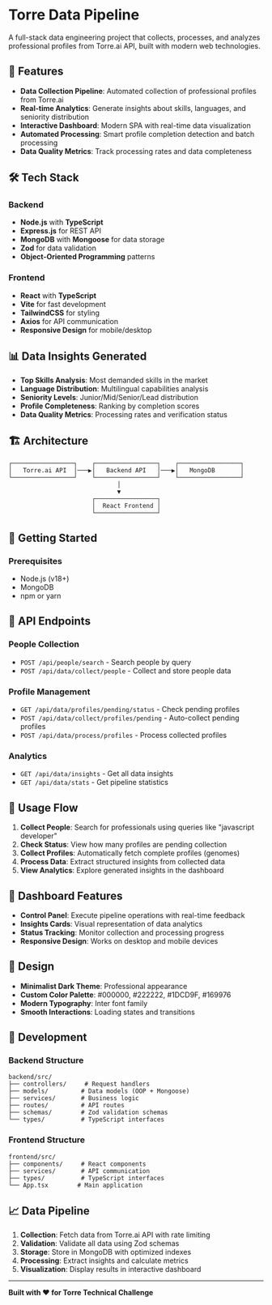 # Torre Data Pipeline

A full-stack data engineering project that collects, processes, and analyzes professional profiles from Torre.ai API, built with modern web technologies.

## 🚀 Features

- **Data Collection Pipeline**: Automated collection of professional profiles from Torre.ai
- **Real-time Analytics**: Generate insights about skills, languages, and seniority distribution
- **Interactive Dashboard**: Modern SPA with real-time data visualization
- **Automated Processing**: Smart profile completion detection and batch processing
- **Data Quality Metrics**: Track processing rates and data completeness

## 🛠 Tech Stack

### Backend
- **Node.js** with **TypeScript**
- **Express.js** for REST API
- **MongoDB** with **Mongoose** for data storage
- **Zod** for data validation
- **Object-Oriented Programming** patterns

### Frontend
- **React** with **TypeScript**
- **Vite** for fast development
- **TailwindCSS** for styling
- **Axios** for API communication
- **Responsive Design** for mobile/desktop

## 📊 Data Insights Generated

- **Top Skills Analysis**: Most demanded skills in the market
- **Language Distribution**: Multilingual capabilities analysis
- **Seniority Levels**: Junior/Mid/Senior/Lead distribution
- **Profile Completeness**: Ranking by completion scores
- **Data Quality Metrics**: Processing rates and verification status

## 🏗 Architecture

```
┌─────────────────┐    ┌─────────────────┐    ┌─────────────────┐
│   Torre.ai API  │───▶│   Backend API   │───▶│   MongoDB       │
└─────────────────┘    └─────────────────┘    └─────────────────┘
                              │
                              ▼
                       ┌─────────────────┐
                       │  React Frontend │
                       └─────────────────┘
```

## 🚦 Getting Started

### Prerequisites
- Node.js (v18+)
- MongoDB
- npm or yarn

## 📡 API Endpoints

### People Collection
- `POST /api/people/search` - Search people by query
- `POST /api/data/collect/people` - Collect and store people data

### Profile Management
- `GET /api/data/profiles/pending/status` - Check pending profiles
- `POST /api/data/collect/profiles/pending` - Auto-collect pending profiles
- `POST /api/data/process/profiles` - Process collected profiles

### Analytics
- `GET /api/data/insights` - Get all data insights
- `GET /api/data/stats` - Get pipeline statistics

## 🎯 Usage Flow

1. **Collect People**: Search for professionals using queries like "javascript developer"
2. **Check Status**: View how many profiles are pending collection
3. **Collect Profiles**: Automatically fetch complete profiles (genomes)
4. **Process Data**: Extract structured insights from collected data
5. **View Analytics**: Explore generated insights in the dashboard

## 📱 Dashboard Features

- **Control Panel**: Execute pipeline operations with real-time feedback
- **Insights Cards**: Visual representation of data analytics
- **Status Tracking**: Monitor collection and processing progress
- **Responsive Design**: Works on desktop and mobile devices

## 🎨 Design

- **Minimalist Dark Theme**: Professional appearance
- **Custom Color Palette**: #000000, #222222, #1DCD9F, #169976
- **Modern Typography**: Inter font family
- **Smooth Interactions**: Loading states and transitions

## 🔧 Development

### Backend Structure
```
backend/src/
├── controllers/     # Request handlers
├── models/         # Data models (OOP + Mongoose)
├── services/       # Business logic
├── routes/         # API routes
├── schemas/        # Zod validation schemas
└── types/          # TypeScript interfaces
```

### Frontend Structure
```
frontend/src/
├── components/     # React components
├── services/       # API communication
├── types/          # TypeScript interfaces
└── App.tsx        # Main application
```

## 📈 Data Pipeline

1. **Collection**: Fetch data from Torre.ai API with rate limiting
2. **Validation**: Validate all data using Zod schemas
3. **Storage**: Store in MongoDB with optimized indexes
4. **Processing**: Extract insights and calculate metrics
5. **Visualization**: Display results in interactive dashboard

---

**Built with ❤️ for Torre Technical Challenge**

